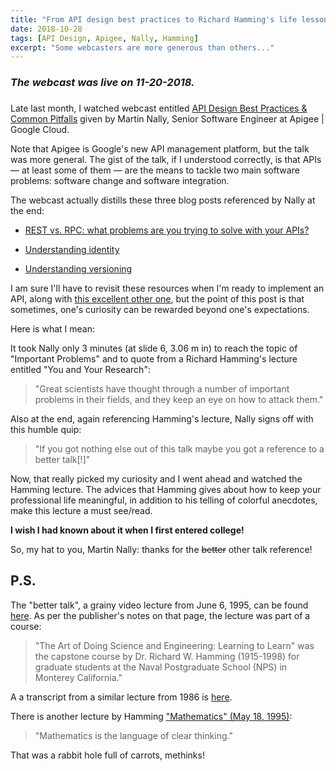 ```yaml
---
title: "From API design best practices to Richard Hamming's life lessons: all in one webcast!"
date: 2018-10-28
tags: [API Design, Apigee, Nally, Hamming]
excerpt: "Some webcasters are more generous than others..."
---
```


### *The webcast was live on 11-20-2018.*
###

Late last month, I watched webcast entitled [API Design Best Practices & Common Pitfalls](https://www.youtube.com/watch?time_continue=2&v=kgIq02wP73s) given by Martin Nally, 
Senior Software Engineer at Apigee | Google Cloud. 

Note that Apigee is Google's new API management platform, but the talk was more general.
The gist of the talk, if I understood correctly, is that APIs &mdash; at least some of them &mdash;
are the means to tackle two main software problems: software change and software integration.

The webcast actually distills these three blog posts referenced by Nally at the end:

*  [REST vs. RPC: what problems are you trying to solve with your APIs?](https://cloud.google.com/blog/products/application-development/rest-vs-rpc-what-problems-are-you-trying-to-solve-with-your-apis)

*  [Understanding identity](https://cloud.google.com/blog/products/gcp/api-design-choosing-between-names-and-identifiers-in-urls)

*  [Understanding versioning](https://cloud.google.com/blog/products/gcp/api-design-which-version-of-versioning-is-right-for-you)

I am sure I'll have to revisit these resources when I'm ready to implement an API, along with 
[this excellent other one](https://blog.philipphauer.de/restful-api-design-best-practices/), but the point of this post is that 
sometimes,  one's curiosity can be rewarded beyond one's expectations.  

Here is what I mean:


It took Nally only 3 minutes (at slide 6, 3.06 m in) to reach the topic of "Important Problems" and 
to quote from a Richard Hamming's lecture entitled "You and Your Research":
>"Great scientists have thought through a number of important
>problems in their fields, and they keep an eye on how to attack them."

Also at the end, again referencing Hamming's lecture, Nally signs off with this humble quip:
>"If you got nothing else out of this talk maybe you got a reference to a better talk[!]"


Now, that really picked my curiosity and I went ahead and watched the Hamming lecture.
The advices that Hamming gives about how to keep your professional life meaningful, in addition to
his telling of colorful anecdotes, make this lecture a must see/read.

**I wish I had known about it when I first entered college!**

So, my hat to you, Martin Nally: thanks for the ~~better~~ other talk reference!


## P.S.
The "better talk", a grainy video lecture from June 6, 1995, can be found [here](https://www.youtube.com/watch?v=a1zDuOPkMSw).
As per the publisher's notes on that page, the lecture was part of a course:
>"The Art of Doing Science and Engineering: Learning to Learn" was the capstone course by Dr. Richard W. Hamming (1915-1998) 
>for graduate students at the Naval Postgraduate School (NPS) in Monterey California."

A a transcript from a similar lecture from 1986 is [here](https://cs.uwaterloo.ca/~brecht/courses/854/readings/you-and-your-research-hamming.pdf).

There is another lecture by Hamming ["Mathematics" (May 18, 1995)](https://www.youtube.com/watch?v=Km9_rBUGYYk):
>"Mathematics is the language of clear thinking."  


That was a rabbit hole full of carrots, methinks!

